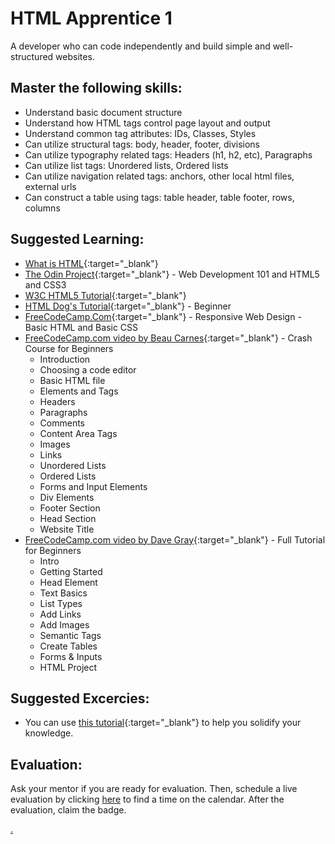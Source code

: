 # HTML Apprentice 1

A developer who can code independently and build simple and well-structured websites.

## Master the following skills:

- Understand basic document structure
- Understand how HTML tags control page layout and output
- Understand common tag attributes: IDs, Classes, Styles
- Can utilize structural tags: body, header, footer, divisions
- Can utilize typography related tags: Headers (h1, h2, etc), Paragraphs
- Can utilize list tags: Unordered lists, Ordered lists
- Can utilize navigation related tags: anchors, other local html files, external urls
- Can construct a table using tags: table header, table footer, rows, columns

## Suggested Learning:

- [What is HTML](https://www.colorcode.io/course/html-basics){:target="\_blank"}
- [The Odin Project](https://www.theodinproject.com/courses/html-and-css){:target="\_blank"} - Web Development 101 and HTML5 and CSS3
- [W3C HTML5 Tutorial](http://www.w3schools.com/html/){:target="\_blank"}
- [HTML Dog's Tutorial](https://www.htmldog.com/guides/html/beginner/){:target="\_blank"} - Beginner
- [FreeCodeCamp.Com](https://www.freecodecamp.org/learn/responsive-web-design/basic-html-and-html5/){:target="\_blank"} - Responsive Web Design - Basic HTML and Basic CSS
- [FreeCodeCamp.com video by Beau Carnes](https://youtu.be/916GWv2Qs08){:target="\_blank"} - Crash Course for Beginners
  - Introduction
  - Choosing a code editor
  - Basic HTML file
  - Elements and Tags
  - Headers
  - Paragraphs
  - Comments
  - Content Area Tags
  - Images
  - Links
  - Unordered Lists
  - Ordered Lists
  - Forms and Input Elements
  - Div Elements
  - Footer Section
  - Head Section
  - Website Title
- [FreeCodeCamp.com video by Dave Gray](https://youtu.be/kUMe1FH4CHE){:target="\_blank"} - Full Tutorial for Beginners
  - Intro
  - Getting Started
  - Head Element
  - Text Basics
  - List Types
  - Add Links
  - Add Images
  - Semantic Tags
  - Create Tables
  - Forms & Inputs
  - HTML Project

## Suggested Excercies:

- You can use [this tutorial](https://youtu.be/PlxWf493en4){:target="\_blank"} to help you solidify your knowledge.

## Evaluation:

Ask your mentor if you are ready for evaluation. Then, schedule a live evaluation by clicking [here](https://webdev.codex.academy/mastery-eval-1-first-steps?badge=KxA14MJ9TmuDYCSOc6nytw) to find a time on the calendar. After the evaluation, claim the badge.

[.](level-1)
